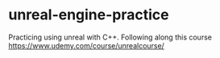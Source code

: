 # unreal-engine-practice
Practicing using unreal with C++. 
Following along this course https://www.udemy.com/course/unrealcourse/
